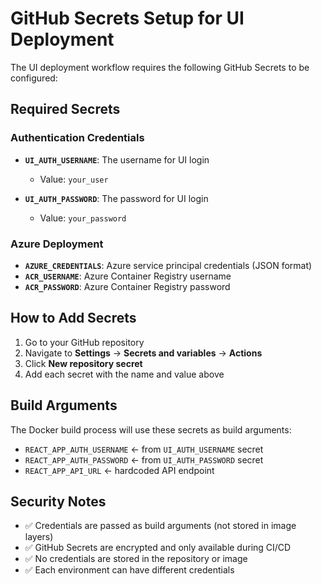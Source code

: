 # GitHub Secrets Setup for UI Deployment

The UI deployment workflow requires the following GitHub Secrets to be configured:

## Required Secrets

### Authentication Credentials
- **`UI_AUTH_USERNAME`**: The username for UI login
  - Value: `your_user`
  
- **`UI_AUTH_PASSWORD`**: The password for UI login  
  - Value: `your_password`

### Azure Deployment
- **`AZURE_CREDENTIALS`**: Azure service principal credentials (JSON format)
- **`ACR_USERNAME`**: Azure Container Registry username
- **`ACR_PASSWORD`**: Azure Container Registry password

## How to Add Secrets

1. Go to your GitHub repository
2. Navigate to **Settings** → **Secrets and variables** → **Actions**
3. Click **New repository secret**
4. Add each secret with the name and value above

## Build Arguments

The Docker build process will use these secrets as build arguments:
- `REACT_APP_AUTH_USERNAME` ← from `UI_AUTH_USERNAME` secret
- `REACT_APP_AUTH_PASSWORD` ← from `UI_AUTH_PASSWORD` secret
- `REACT_APP_API_URL` ← hardcoded API endpoint

## Security Notes

- ✅ Credentials are passed as build arguments (not stored in image layers)
- ✅ GitHub Secrets are encrypted and only available during CI/CD
- ✅ No credentials are stored in the repository or image
- ✅ Each environment can have different credentials
